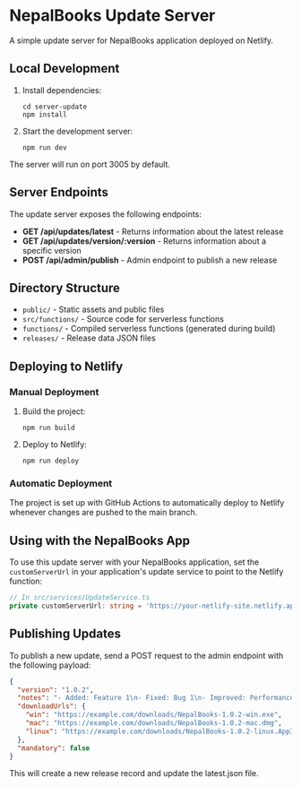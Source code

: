 # NepalBooks Update Server

A simple update server for NepalBooks application deployed on Netlify.

## Local Development

1. Install dependencies:
   ```
   cd server-update
   npm install
   ```

2. Start the development server:
   ```
   npm run dev
   ```

The server will run on port 3005 by default.

## Server Endpoints

The update server exposes the following endpoints:

- **GET /api/updates/latest** - Returns information about the latest release
- **GET /api/updates/version/:version** - Returns information about a specific version
- **POST /api/admin/publish** - Admin endpoint to publish a new release

## Directory Structure

- `public/` - Static assets and public files
- `src/functions/` - Source code for serverless functions
- `functions/` - Compiled serverless functions (generated during build)
- `releases/` - Release data JSON files

## Deploying to Netlify

### Manual Deployment

1. Build the project:
   ```
   npm run build
   ```

2. Deploy to Netlify:
   ```
   npm run deploy
   ```

### Automatic Deployment

The project is set up with GitHub Actions to automatically deploy to Netlify whenever changes are pushed to the main branch.

## Using with the NepalBooks App

To use this update server with your NepalBooks application, set the `customServerUrl` in your application's update service to point to the Netlify function:

```typescript
// In src/services/UpdateService.ts
private customServerUrl: string = 'https://your-netlify-site.netlify.app/.netlify/functions/updates';
```

## Publishing Updates

To publish a new update, send a POST request to the admin endpoint with the following payload:

```json
{
  "version": "1.0.2",
  "notes": "- Added: Feature 1\n- Fixed: Bug 1\n- Improved: Performance",
  "downloadUrls": {
    "win": "https://example.com/downloads/NepalBooks-1.0.2-win.exe",
    "mac": "https://example.com/downloads/NepalBooks-1.0.2-mac.dmg",
    "linux": "https://example.com/downloads/NepalBooks-1.0.2-linux.AppImage"
  },
  "mandatory": false
}
```

This will create a new release record and update the latest.json file. 